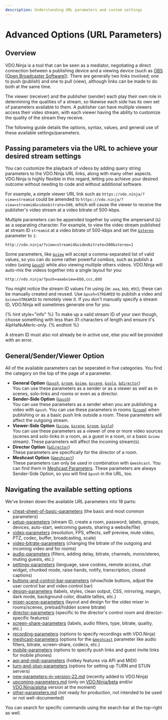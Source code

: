 ```yaml
---
description: Understanding URL parameters and custom settings
---
```


# Advanced Options (URL Parameters)

## Overview

VDO.Ninja is a tool that can be seen as a mediator, negotiating a direct connection between a publishing device and a viewing device (such as [OBS \[Open Broadcaster Software\]](https://obsproject.com/)). There are generally two links involved; one to push (publish) and one to pull (view), although links can be made to do both at the same time.

The viewer (receiver) and the publisher (sender) each play their own role in determining the qualities of a stream, so likewise each side has its own set of parameters available to them. A publisher can have multiple viewers access their video stream, with each viewer having the ability to customize the quality of the stream they receive.

The following guide details the options, syntax, values, and general use of these available settings/parameters.

## Passing parameters via the URL to achieve your desired stream settings

You can customize the playback of videos by adding query string parameters to the VDO.Ninja URL links, along with many other aspects. VDO.Ninja is highly flexible in this regard, letting you achieve your desired outcome without needing to code and without additional software.

For example, a simple viewer URL link such as `https://vdo.ninja/?view=streamid` could be amended to `https://vdo.ninja/?view=streamid&videobitrate=500`, which will cause the viewer to receive the publisher's video stream at a video bitrate of 500-kbps.

Multiple parameters can be appended together by using the ampersand (`&`) as a separating character. For example, to view the video stream published at stream ID `streamid` at a video bitrate of 500-kbps and set the [`&stereo`](general-settings/stereo.md) parameter to `1`:

```markup
http://vdo.ninja/?view=streamid&videobitrate=500&stereo=1
```

Some parameters, like [`&view`](advanced-settings/view-parameters/view.md) will accept a comma-separated list of valid values, so you can do some rather powerful combos, such as publish a video (using [`&push`](source-settings/push.md)) while also viewing multiple others videos. VDO.Ninja will auto-mix the videos together into a single layout for you:

```markup
http://vdo.ninja/?push=aaa&view=bbb,ccc,ddd
```

You might notice the stream ID values I'm using (ie: `aaa`, `bbb`, etc); these can be manually created and reused. Use `&push=STREAMID` to publish a video and `&view=STREAMID` to remotely view it. If you don't manually specify a stream ID, VDO.Ninja will sometimes generate one for you.

{% hint style="info" %}
To make up a valid stream ID of your own though, choose something with less than 31-characters of length and ensure it's AlpHaNuMerIc-only.
{% endhint %}

A stream ID must also not already be in active use, else you will be provided with an error.

## General/Sender/Viewer Option

All of the available parameters can be seperated in five categories. You find the category on the top of the page of a parameter.

* **General Option** ([`&push`](source-settings/push.md), [`&room`](general-settings/room.md), [`&view`](advanced-settings/view-parameters/view.md), [`&scene`](advanced-settings/view-parameters/scene.md), [`&solo`](advanced-settings/mixer-scene-parameters/and-solo.md), [`&director`](viewers-settings/director.md))\
  You can use these parameters as a sender or as a viewer as well as in scenes, solo-links and rooms or even as a director.
* **Sender-Side Option** ([`&push`](source-settings/push.md))\
  You can use these parameters as a sender when you are publishing a video with `&push`. You can use these parameters in rooms ([`&room`](general-settings/room.md)) when publishing or as a basic push link outside a room. These parameters will affect the outgoing stream.
* **Viewer-Side Option** ([`&view`](advanced-settings/view-parameters/view.md), [`&scene`](advanced-settings/view-parameters/scene.md), [`&room`](general-settings/room.md), [`&solo`](advanced-settings/mixer-scene-parameters/and-solo.md))\
  You can use these parameters as a viewer of one or more video sources (scenes and solo-links in a room, as a guest in a room, or a basic `&view` stream). These parameters will affect the incoming stream(s).
* **Director Option** ([`&director`](viewers-settings/director.md))\
  These parameters are specifically for the director of a room.
* **Meshcast Option** ([`&meshcast`](newly-added-parameters/and-meshcast.md))\
  These parameters can only be used in combination with `&meshcast`. You can find them in [Meshcast Parameters](advanced-settings/meshcast-parameters/). These parameters are always Sender-Side Option, so you will find `&push` in the URL, too.

## Navigating the available setting options

We've broken down the available URL parameters into 18 parts:

* [cheat-sheet-of-basic-parameters](advanced-settings/cheat-sheet-of-basic-parameters/ "mention") (the basic and most common parameters)
* [setup-parameters](advanced-settings/setup-parameters/ "mention") (stream ID, create a room, password, labels, groups, devices, auto-start, welcoming guests, sharing a website/file)
* [video-parameters](advanced-settings/video-parameters/ "mention") (resolution, FPS, effects, self preview, mute video, PTZ, codec, buffer, broadcasting, scale)
* [video-bitrate-parameters](advanced-settings/video-bitrate-parameters/ "mention") (changing the bitrate of the outgoing and incoming video and for rooms)
* [audio-parameters](advanced-settings/audio-parameters/ "mention") (filters, adding delay, bitrate, channels, mono/stereo, muting guests, etc.)
* [settings-parameters](advanced-settings/settings-parameters/ "mention") (language, save cookies, remote access, chat widget, chunked mode, raise hands, notify, transcription, closed captions)
* [buttons-and-control-bar-parameters](advanced-settings/buttons-and-control-bar-parameters/ "mention") (show/hide buttons, adjust the user control bar and video control bar)
* [design-parameters](advanced-settings/design-parameters/ "mention") (labels, styles, clean output, CSS, mirroring, margin, dark mode, background color, disable tallies, etc.)
* [mixer-scene-parameters](advanced-settings/mixer-scene-parameters/ "mention") (layout and design for the video mixer in rooms/scenes, preload/hidden scene bitrate)
* [director-parameters](advanced-settings/director-parameters/ "mention") (specific to the director's control room and director-specific features)
* [screen-share-parameters](advanced-settings/screen-share-parameters/ "mention") (labels, audio filters, type, bitrate, quality, etc.)
* [recording-parameters](advanced-settings/recording-parameters/ "mention") (options to specify recordings with VDO.Ninja)
* [meshcast-parameters](advanced-settings/meshcast-parameters/ "mention") (options for the [`&meshcast`](newly-added-parameters/and-meshcast.md) parameter like audio filters, bitrate, screen-share, codecs, etc.)
* [mobile-parameters](advanced-settings/mobile-parameters/ "mention") (options to specify push links and guest invite links for mobile phones)
* [api-and-midi-parameters](advanced-settings/api-and-midi-parameters/ "mention") (hotkey features via API and MIDI)
* [turn-and-stun-parameters](advanced-settings/turn-and-stun-parameters/ "mention") (options for setting up TURN and STUN servers)
* [new-parameters-in-version-22.md](advanced-settings/new-parameters-in-version-22.md "mention") (recently added to VDO.Ninja)
* [upcoming-parameters.md](advanced-settings/upcoming-parameters.md "mention") (only on [VDO.Ninja/beta](https://vdo.ninja/beta/) and/or [VDO.Ninja/alpha](https://vdo.ninja/alpha/) version at the moment)
* [other-parameters.md](other-parameters.md "mention") (not ready for production, not intended to be used or not well-documented)

You can search for specific commands using the search bar at the top-right as well.
